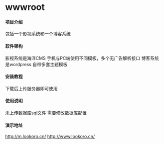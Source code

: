 # wwwroot

#### 项目介绍
包括一个影视系统和一个博客系统

#### 软件架构
影视系统是海洋CMS
手机与PC端使用不同模板，多个无广告解析接口
博客系统是wordpress
自带多套主题模板

#### 安装教程
下载后上传服务器即可使用

#### 使用说明
未上传数据库sql文件
需要修改数据库配置

#### 演示地址
http://m.lookoro.cn/
http://www.lookoro.cn/